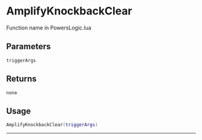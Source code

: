 # AmplifyKnockbackClear
Function name in PowersLogic.lua
## Parameters
`triggerArgs`
## Returns
`none`
## Usage
```lua
AmplifyKnockbackClear(triggerArgs)
```
---
